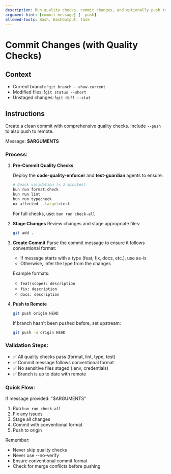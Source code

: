 ```yaml
---
description: Run quality checks, commit changes, and optionally push to remote
argument-hint: [commit-message] [--push]
allowed-tools: Bash, BashOutput, Task
---
```


# Commit Changes (with Quality Checks)

## Context

- Current branch: !`git branch --show-current`
- Modified files: !`git status --short`
- Unstaged changes: !`git diff --stat`

## Instructions

Create a clean commit with comprehensive quality checks. Include `--push` to also push to remote.

Message: **$ARGUMENTS**

### Process:

1. **Pre-Commit Quality Checks**

   Deploy the **code-quality-enforcer** and **test-guardian** agents to ensure:

   ```bash
   # Quick validation (< 2 minutes)
   bun run format:check
   bun run lint
   bun run typecheck
   nx affected --target=test
   ```

   For full checks, use: `bun run check-all`

2. **Stage Changes**
   Review changes and stage appropriate files:

   ```bash
   git add .
   ```

3. **Create Commit**
   Parse the commit message to ensure it follows conventional format:
   - If message starts with a type (feat, fix, docs, etc.), use as-is
   - Otherwise, infer the type from the changes

   Example formats:
   - `feat(scope): description`
   - `fix: description`
   - `docs: description`

4. **Push to Remote**
   ```bash
   git push origin HEAD
   ```
   If branch hasn't been pushed before, set upstream:
   ```bash
   git push -u origin HEAD
   ```

### Validation Steps:

- ✅ All quality checks pass (format, lint, type, test)
- ✅ Commit message follows conventional format
- ✅ No sensitive files staged (.env, credentials)
- ✅ Branch is up to date with remote

### Quick Flow:

If message provided: "$ARGUMENTS"

1. Run `bun run check-all`
2. Fix any issues
3. Stage all changes
4. Commit with conventional format
5. Push to origin

Remember:

- Never skip quality checks
- Never use --no-verify
- Ensure conventional commit format
- Check for merge conflicts before pushing
